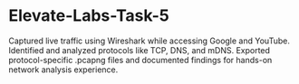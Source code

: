 # Elevate-Labs-Task-5
Captured live traffic using Wireshark while accessing Google and YouTube. Identified and analyzed protocols like TCP, DNS, and mDNS. Exported protocol-specific .pcapng files and documented findings for hands-on network analysis experience.
